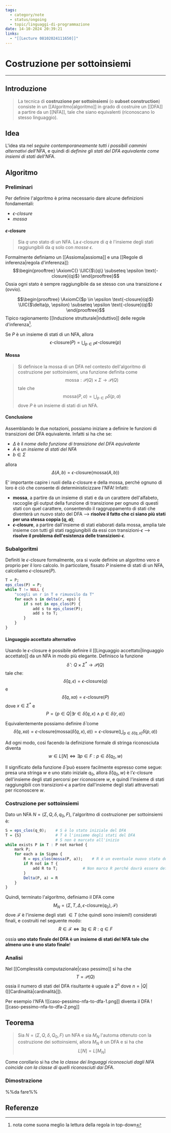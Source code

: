 ```yaml
---
tags:
  - category/note
  - status/ongoing
  - topic/linguaggi-di-programmazione
date: 14-10-2024 20:39:21
links:
  - "[[Lecture 08102024111650]]"
---
```

# Costruzione per sottoinsiemi
---
## Introduzione
> La tecnica di **costruzione per sottoinsiemi** (o **subset construction**) consiste in un [[Algoritmo|algoritmo]] in grado di costruire un [[DFA]] a partire da un [[NFA]], tale che siano equivalenti (riconoscano lo stesso linguaggio).

## Idea
L'idea sta nel _seguire contemporaneamente tutti i possibili cammini alternativi dell'NFA_, e quindi di _definire gli stati del DFA equivalente come insiemi di stati dell'NFA_.

## Algoritmo
### Preliminari
Per definire l'algoritmo è prima necessario dare alcune definizioni fondamentali:
- _$\epsilon$-closure_
- _mossa_

#### $\epsilon$-closure
> Sia $q$ uno stato di un NFA. La $\epsilon$-closure di $q$ è l'insieme degli stati raggiungibili da $q$ solo con _mosse_ $\epsilon$.

Formalmente definiamo un [[Assioma|assioma]] e una [[Regole di inferenza|regola d'inferenza]]:
$$\begin{prooftree}
\AxiomC{}
\UIC{$\{q\} \subseteq \epsilon \text{-closure}(q)$}
\end{prooftree}$$
Ossia ogni stato è sempre raggiungibile da se stesso con una transizione $\epsilon$ (ovvio).

$$\begin{prooftree}
\AxiomC{$p \in \epsilon \text{-closure}(q)$}
\UIC{$\delta(p, \epsilon) \subseteq \epsilon \text{-closure}(q)$}
\end{prooftree}$$
Tipico ragionamento [[Induzione strutturale|induttivo]] delle regole d'inferenza[^1].

Se $P$ è un insieme di stati di un NFA, allora
$$\epsilon \text{-closure}(P) = \bigcup_{p \in P} \epsilon \text{-closure}(p)$$

#### Mossa
> Si definisce la mossa di un DFA nel contesto dell'algoritmo di costruzione per sottoinsiemi, una funzione definita come
> $$\text{mossa}: \mathscr{P}(Q) \times \Sigma \to \mathscr{P}(Q)$$
> tale che
> $$\text{mossa}(P, a) = \bigcup_{p \in P} \delta(p, a)$$
> dove $P$ è un insieme di stati di un NFA.

#### Conclusione
Assemblando le due notazioni, possiamo iniziare a definire le funzioni di transizioni del DFA equivalente. Infatti si ha che se:
- $\Delta$ è il _nome della funzione di transizione del DFA equivalente_
- $A$ è un _insieme di stati del NFA_
- $b \in \Sigma$

allora
$$\Delta(A, b) = \epsilon \text{-closure}(\text{mossa}(A, b))$$

E' importante capire i ruoli della $\epsilon \text{-closure}$ e della mossa, perché ognuno di loro è ciò che consente di deterministicizzare l'NFA! Infatti:
- **mossa**, a partire da un insieme di stati e da un carattere dell'alfabeto, raccoglie gli output della funzione di transizione per ognuno di questi stati con quel carattere, consentendo il raggruppamento di stati che diventerà un nuovo stato del DFA --> **risolve il fatto che ci siano più stati per una stessa coppia ($q$, $a$)**;
- **$\epsilon \text{-closure}$**, a partire dall'insieme di stati elaborati dalla mossa, amplia tale insieme con tutti gli stati raggiungibili da essi con transizioni-$\epsilon$ --> **risolve il problema dell'esistenza delle transizioni-$\epsilon$**.

### Subalgoritmi
Definiti le $\epsilon \text{-closure}$ formalmente, ora si vuole definire un algoritmo vero e proprio per il loro calcolo. In particolare, fissato $P$ insieme di stati di un NFA, calcoliamo $\epsilon \text{-closure}(P)$.
```R
T = P;
eps_clos(P) = P;
while T != NULL {
	"scegli un r in T e rimuovilo da T"
	for each s in delta(r, eps) {
		if s not in eps_clos(P) {
			add s to eps_close(P);
			add s to T;
		}
	}
}
```

#### Linguaggio accettato alternativo
Usando le $\epsilon\text{-closure}$ è possibile definire il [[Linguaggio accettato|linguaggio accettato]] da un NFA in modo più elegante.
Definisco la funzione
$$\hat{\delta}: Q \times \Sigma^{*} \to \mathscr{P}(Q)$$
tale che:
$$\hat{\delta}(q, \epsilon) = \epsilon\text{-closure}(q)$$
e
$$\hat{\delta}(q, xa) = \epsilon\text{-closure}(P)$$
dove $x \in \Sigma^{*}$ e
$$P = \{p \in Q | \exists r \in \hat{\delta}(q, x) \land p \in \delta(r, a)\}$$

Equivalentemente possiamo definire $\hat{\delta}$ come
$$\hat{\delta}(q, xa) = \epsilon \text{-closure} (\text{mossa}(\hat{\delta}(q, x), a)) = \epsilon \text{-closure} \left( \bigcup_{p \in \hat{\delta}(q, x)} \delta(p, a) \right)$$

Ad ogni modo, così facendo la definizione formale di stringa riconosciuta diventa
$$w \in L[N] \iff \exists p \in F : p \in \hat{\delta}(q_{0}, w)$$

Il significato della funzione $\hat{\delta}$ può essere facilmente espresso come segue: presa una stringa $w$ e uno stato iniziale $q_{0}$, allora $\hat{\delta}(q_{0}, w)$ è l'$\epsilon\text{-closure}$ dell'insieme degli stati percorsi per riconoscere $w$, e quindi l'insieme di stati raggiungibili con transizioni-$\epsilon$ a partire dall'insieme degli stati attraversati per riconoscere $w$.

### Costruzione per sottoinsiemi
Dato un NFA $N = (\Sigma, Q, \delta, q_{0}, F)$, l'algoritmo di costruzioner per sottoinsiemi è:
```R
S = eps_clos(q_0);    # S è lo stato iniziale del DFA
T = {S}               # T è l'insieme degli stati del DFA
                      # S non è marcato all'inizio
while exists P in T : P not marked {
	mark P;
	for each a in Sigma {
		R = eps_clos(mossa(P, a));    # R è un eventuale nuovo stato del DFA
		if R not in T {
			add R to T;           # Non marco R perché dovrà essere definito!
		}
		Delta(P, a) = R
	}
}
```

Quindi, terminato l'algoritmo, definiamo il DFA come
$$M_{N} = (\Sigma, T, \Delta, \epsilon\text{-closure}(q_{0}), \mathscr{F})$$
dove $\mathscr{F}$ è l'insieme degli stati $\in T$ (che quindi sono insiemi!) considerati finali, e costruiti nel seguente modo:
$$R \in \mathscr{F} \iff \exists q \in R : q \in F$$

ossia **uno stato finale del DFA è un insieme di stati del NFA tale che almeno uno è uno stato finale**!

### Analisi
Nel [[Complessità computazionale|caso pessimo]] si ha che
$$T = \mathscr{P}(Q)$$
ossia il numero di stati del DFA risultante è uguale a $2^{n}$ dove $n = |Q|$ ([[Cardinalità|cardinalità]]).

Per esempio l'NFA
![[caso-pessimo-nfa-to-dfa-1.png]]
diventa il DFA
![[caso-pessimo-nfa-to-dfa-2.png]]

## Teorema
> Sia $N = (\Sigma, Q, \delta, Q_{0}, F)$ un NFA e sia $M_{N}$ l'automa ottenuto con la costruzione dei sottoinsiemi, allora $M_{N}$ è un DFA e si ha che
> $$L[N] = L[M_{N}]$$

Come corollario si ha che _la classe dei linguaggi riconosciuti dagli NFA coincide con la classe di quelli riconosciuti dai DFA_.

### Dimostrazione
%%da fare%%

## Referenze
[^1]: nota come suona meglio la lettura della regola in top-down